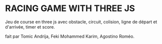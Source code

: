 # RACING GAME WITH THREE JS 
Jeu de course en three js avec obstacle, circuit, colision, ligne de départ et d'arrivée, timer et score.



 fait par Tomic Andrija, Feki Mohammed Karim, Agostino Roméo.

